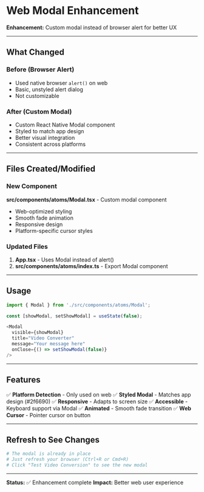 # Web Modal Enhancement

**Enhancement:** Custom modal instead of browser alert for better UX

---

## What Changed

### Before (Browser Alert)
- Used native browser `alert()` on web
- Basic, unstyled alert dialog
- Not customizable

### After (Custom Modal)
- Custom React Native Modal component
- Styled to match app design
- Better visual integration
- Consistent across platforms

---

## Files Created/Modified

### New Component
**src/components/atoms/Modal.tsx** - Custom modal component
- Web-optimized styling
- Smooth fade animation
- Responsive design
- Platform-specific cursor styles

### Updated Files
1. **App.tsx** - Uses Modal instead of alert()
2. **src/components/atoms/index.ts** - Export Modal component

---

## Usage

```typescript
import { Modal } from './src/components/atoms/Modal';

const [showModal, setShowModal] = useState(false);

<Modal
  visible={showModal}
  title="Video Converter"
  message="Your message here"
  onClose={() => setShowModal(false)}
/>
```

---

## Features

✅ **Platform Detection** - Only used on web
✅ **Styled Modal** - Matches app design (#2f6690)
✅ **Responsive** - Adapts to screen size
✅ **Accessible** - Keyboard support via Modal
✅ **Animated** - Smooth fade transition
✅ **Web Cursor** - Pointer cursor on button

---

## Refresh to See Changes

```bash
# The modal is already in place
# Just refresh your browser (Ctrl+R or Cmd+R)
# Click "Test Video Conversion" to see the new modal
```

---

**Status:** ✅ Enhancement complete
**Impact:** Better web user experience
